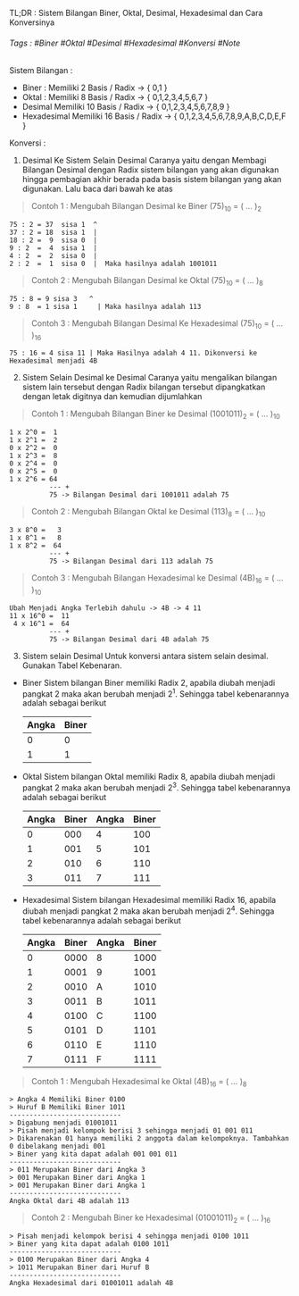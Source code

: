 TL;DR : Sistem Bilangan Biner, Oktal, Desimal, Hexadesimal dan Cara Konversinya
###### Tags : #Biner #Oktal #Desimal #Hexadesimal #Konversi #Note 

Sistem Bilangan : 
- Biner :
	Memiliki 2 Basis / Radix -> { 0,1 }
- Oktal :
	Memiliki 8 Basis / Radix -> { 0,1,2,3,4,5,6,7 }
- Desimal
	Memiliki 10 Basis / Radix -> { 0,1,2,3,4,5,6,7,8,9 }
- Hexadesimal
	Memiliki 16 Basis / Radix -> { 0,1,2,3,4,5,6,7,8,9,A,B,C,D,E,F }

Konversi :

1. Desimal Ke Sistem Selain Desimal
	Caranya yaitu dengan Membagi Bilangan Desimal dengan Radix sistem bilangan yang akan digunakan hingga pembagian akhir berada pada basis sistem bilangan yang akan digunakan. Lalu baca dari bawah ke atas

>Contoh 1 : Mengubah Bilangan Desimal ke Biner
>(75)<sub>10</sub> = ( ... )<sub>2</sub> 

	75 : 2 = 37  sisa 1  ^
	37 : 2 = 18  sisa 1  |
	18 : 2 =  9  sisa 0  |
	9 : 2  =  4  sisa 1  |
	4 : 2  =  2  sisa 0  |
	2 : 2  =  1  sisa 0  |  Maka hasilnya adalah 1001011

>Contoh 2 : Mengubah Bilangan Desimal ke Oktal
>(75)<sub>10</sub> = ( ... )<sub>8</sub>

	75 : 8 = 9 sisa 3   ^
	9 : 8  = 1 sisa 1	  | Maka hasilnya adalah 113

> Contoh 3 : Mengubah Bilangan Desimal Ke Hexadesimal
> (75)<sub>10</sub> = ( ... )<sub>16</sub>

	75 : 16 = 4 sisa 11 | Maka Hasilnya adalah 4 11. Dikonversi ke Hexadesimal menjadi 4B

2. Sistem Selain Desimal ke Desimal
	Caranya yaitu mengalikan bilangan sistem lain tersebut dengan Radix bilangan tersebut dipangkatkan dengan letak digitnya dan kemudian dijumlahkan

> Contoh 1 : Mengubah Bilangan Biner ke Desimal
> (1001011)<sub>2</sub> = ( ... )<sub>10</sub>

	1 x 2^0 =  1
	1 x 2^1 =  2
	0 x 2^2 =  0
	1 x 2^3 =  8
	0 x 2^4 =  0
	0 x 2^5 =  0
	1 x 2^6 = 64
	          --- +
	          75 -> Bilangan Desimal dari 1001011 adalah 75


> Contoh 2 : Mengubah Bilangan Oktal ke Desimal
> (113)<sub>8</sub> = ( ... )<sub>10</sub>

	3 x 8^0 =   3
	1 x 8^1 =   8
	1 x 8^2 =  64
	          --- +
	          75 -> Bilangan Desimal dari 113 adalah 75

> Contoh 3 : Mengubah Bilangan Hexadesimal ke Desimal
> (4B)<sub>16</sub> = ( ... )<sub>10</sub>

	Ubah Menjadi Angka Terlebih dahulu -> 4B -> 4 11 
	11 x 16^0 =  11
	 4 x 16^1 =  64
	          --- +
	          75 -> Bilangan Desimal dari 4B adalah 75

3. Sistem selain Desimal
	Untuk konversi antara sistem selain desimal. Gunakan Tabel Kebenaran.

- Biner
	Sistem bilangan Biner memiliki Radix 2, apabila diubah menjadi pangkat 2 maka akan berubah menjadi 2<sup>1</sup>. Sehingga tabel kebenarannya adalah sebagai berikut
	
	| Angka | Biner | 
	| ----- | ----- |
	| 0 | 0 |
	| 1 | 1 |

- Oktal
	Sistem bilangan Oktal memiliki Radix 8, apabila diubah menjadi pangkat 2 maka akan berubah menjadi 2<sup>3</sup>. Sehingga tabel kebenarannya adalah sebagai berikut

	| Angka | Biner | Angka | Biner |
	| ----- | ----- | ----- | -----|
	| 0 | 000 | 4 | 100 |
	| 1 | 001 | 5 | 101 |
	| 2 | 010 | 6 | 110 |
	| 3 | 011 | 7 | 111 |
 
- Hexadesimal
	Sistem bilangan Hexadesimal memiliki Radix 16, apabila diubah menjadi pangkat 2 maka akan berubah menjadi 2<sup>4</sup>. Sehingga tabel kebenarannya adalah sebagai berikut

	| Angka | Biner | Angka | Biner|
	| ----- | ----- | -----| ---- |
	| 0 | 0000 | 8 | 1000 |
	| 1 | 0001 | 9 | 1001 |
	| 2 | 0010 | A | 1010 |
	| 3 | 0011 | B | 1011 |
	| 4 | 0100 | C | 1100 |
	| 5 | 0101 | D | 1101 |
	| 6 | 0110 | E | 1110 |
	| 7 | 0111 | F | 1111 |

> Contoh 1 : Mengubah Hexadesimal ke Oktal
> (4B)<sub>16</sub> = ( ... )<sub>8</sub>

	> Angka 4 Memiliki Biner 0100
	> Huruf B Memiliki Biner 1011
	----------------------------
	> Digabung menjadi 01001011
	> Pisah menjadi kelompok berisi 3 sehingga menjadi 01 001 011
	> Dikarenakan 01 hanya memiliki 2 anggota dalam kelompoknya. Tambahkan 0 dibelakang menjadi 001
	> Biner yang kita dapat adalah 001 001 011
	----------------------------
	> 011 Merupakan Biner dari Angka 3
	> 001 Merupakan Biner dari Angka 1
	> 001 Merupakan Biner dari Angka 1
	----------------------------
	Angka Oktal dari 4B adalah 113
 	
> Contoh 2 : Mengubah Biner ke Hexadesimal
> (01001011)<sub>2</sub> = ( ... )<sub>16</sub>

	> Pisah menjadi kelompok berisi 4 sehingga menjadi 0100 1011
	> Biner yang kita dapat adalah 0100 1011
	----------------------------
	> 0100 Merupakan Biner dari Angka 4
	> 1011 Merupakan Biner dari Huruf B
	----------------------------
	Angka Hexadesimal dari 01001011 adalah 4B
